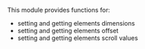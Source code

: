 This module provides functions for:

- setting and getting elements dimensions
- setting and getting elements offset
- setting and getting elements scroll values
